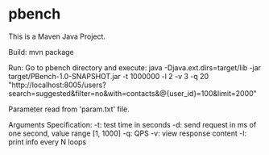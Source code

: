 # pbench
This is a Maven Java Project.

Build: mvn package

Run:
Go to pbench directory and execute:
java -Djava.ext.dirs=target/lib -jar target/PBench-1.0-SNAPSHOT.jar -t 1000000 -l 2 -v 3 -q 20 "http://localhost:8005/users?search=suggested&filter=no&with=contacts&@{user_id}=100&limit=2000"

Parameter read from 'param.txt' file.

Arguments Specification:
-t: test time in seconds
-d: send request in ms of one second, value range [1, 1000]
-q: QPS
-v: view response content
-l: print info every N loops